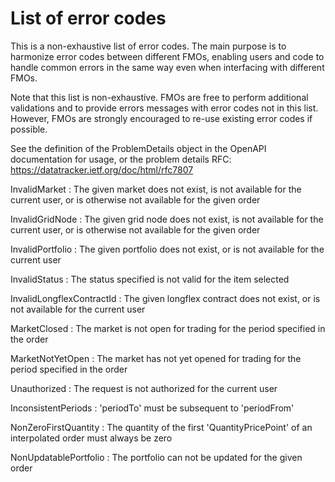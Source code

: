 # List of error codes

This is a non-exhaustive list of error codes. The main purpose is to harmonize error codes between different FMOs, enabling users and code to handle common errors in the same way even when interfacing with different FMOs. 

Note that this list is non-exhaustive. FMOs are free to perform additional validations and to provide errors messages with error codes not in this list. However, FMOs are strongly encouraged to re-use existing error codes if possible. 

See the definition of the ProblemDetails object in the OpenAPI documentation for usage, or the problem details RFC: https://datatracker.ietf.org/doc/html/rfc7807

InvalidMarket
: The given market does not exist, is not available for the current user, or is otherwise not available for the given order

InvalidGridNode
: The given grid node does not exist, is not available for the current user, or is otherwise not available for the given order

InvalidPortfolio
: The given portfolio does not exist, or is not available for the current user

InvalidStatus
: The status specified is not valid for the item selected

InvalidLongflexContractId
: The given longflex contract does not exist, or is not available for the current user

MarketClosed
: The market is not open for trading for the period specified in the order

MarketNotYetOpen
: The market has not yet opened for trading for the period specified in the order

Unauthorized
: The request is not authorized for the current user

InconsistentPeriods
: 'periodTo' must be subsequent to 'periodFrom'

NonZeroFirstQuantity 
: The quantity of the first 'QuantityPricePoint' of an interpolated order must always be zero

NonUpdatablePortfolio
: The portfolio can not be updated for the given order
